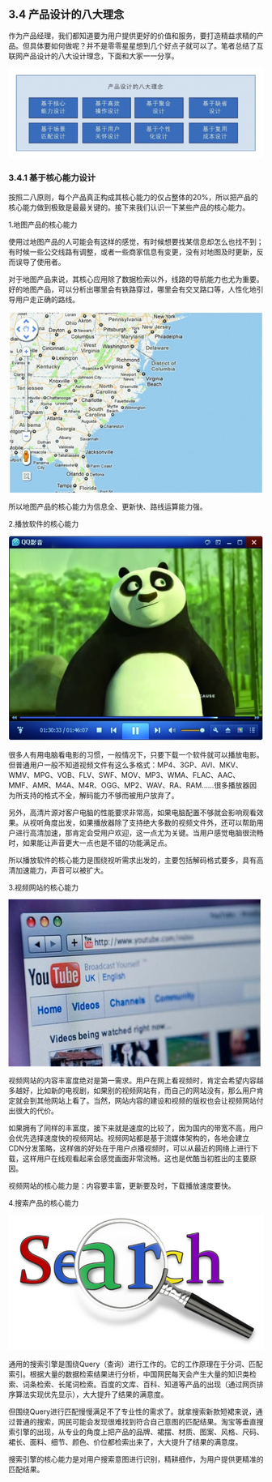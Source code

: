 ## 3.4 产品设计的八大理念

作为产品经理，我们都知道要为用户提供更好的价值和服务，要打造精益求精的产品。但具体要如何做呢？并不是零零星星想到几个好点子就可以了。笔者总结了互联网产品设计的八大设计理念，下面和大家一一分享。

![](images/image02005_jpeg)

### 3.4.1 基于核心能力设计

按照二八原则，每个产品真正构成其核心能力的仅占整体的20%，所以把产品的核心能力做到极致是最最关键的。接下来我们认识一下某些产品的核心能力。

1.地图产品的核心能力

使用过地图产品的人可能会有这样的感觉，有时候想要找某信息却怎么也找不到；有时候一些公交线路有调整，或者一些商家信息有变更，没有对地图及时更新，反而误导了使用者。

对于地图产品来说，其核心应用除了数据检索以外，线路的导航能力也尤为重要。好的地图产品，可以分析出哪里会有铁路穿过，哪里会有交叉路口等，人性化地引导用户走正确的路线。

![](images/image02006_jpeg)

所以地图产品的核心能力为信息全、更新快、路线运算能力强。

2.播放软件的核心能力

![](images/image02007_jpeg)

很多人有用电脑看电影的习惯，一般情况下，只要下载一个软件就可以播放电影。但普通用户一般不知道视频文件有这么多格式：MP4、3GP、AVI、MKV、WMV、MPG、VOB、FLV、SWF、MOV、MP3、WMA、FLAC、AAC、MMF、AMR、M4A、M4R、OGG、MP2、WAV、RA、RAM……很多播放器因为所支持的格式不全，解码能力不够而被用户放弃了。

另外，高清片源对客户电脑的性能要求非常高，如果电脑配置不够就会影响观看效果。从视听角度出发，如果播放器除了支持绝大多数的视频文件外，还可以帮助用户进行高清加速，那肯定会受用户欢迎，这一点尤为关键。当用户感觉电脑很流畅时，如果能让声音更大一点也是不错的功能满足点。

所以播放软件的核心能力是围绕视听需求出发的，主要包括解码格式要多，具有高清加速能力，声音可以被扩大。

3.视频网站的核心能力

![](images/image02008_jpeg)

视频网站的内容丰富度绝对是第一需求。用户在网上看视频时，肯定会希望内容越多越好，比如新的电视剧，如果别的视频网站有，而自己的网站没有，那么用户肯定就会到其他网站上看了。当然，网站内容的建设和视频的版权也会让视频网站付出很大的代价。

如果拥有了同样的丰富度，接下来就是速度的比较了，因为国内的带宽不高，用户会优先选择速度快的视频网站。视频网站都是基于流媒体架构的，各地会建立CDN分发策略，这样做的好处在于用户点播视频时，可以从最近的网络上进行下载，这样用户在线观看起来会感觉画面非常流畅。这也是优酷当初胜出的主要原因。

视频网站的核心能力是：内容要丰富，更新要及时，下载播放速度要快。

4.搜索产品的核心能力

![](images/image02009_jpeg)

通用的搜索引擎是围绕Query（查询）进行工作的。它的工作原理在于分词、匹配索引。根据大量的数据检索结果进行分析，中国网民每天会产生大量的知识类检索、词条检索、长尾词检索。百度的文库、百科、知道等产品的出现（通过网页排序算法实现优先显示），大大提升了结果的满意度。

但围绕Query进行匹配慢慢满足不了专业性的需求了。就拿搜索新款短裙来说，通过普通的搜索，网民可能会发现很难找到符合自己意图的匹配结果。淘宝等垂直搜索引擎的出现，从专业的角度上把产品的品牌、裙摆、材质、图案、风格、尺码、裙长、面料、细节、颜色、价位都检索出来了，大大提升了结果的满意度。

搜索引擎的核心能力是对用户搜索意图进行识别，精耕细作，为用户提供更精准的匹配结果。
